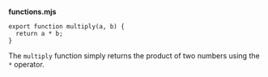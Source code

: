 **functions.mjs**

```
export function multiply(a, b) {
  return a * b;
}
```

The `multiply` function simply returns the product of two numbers using the `*` operator.